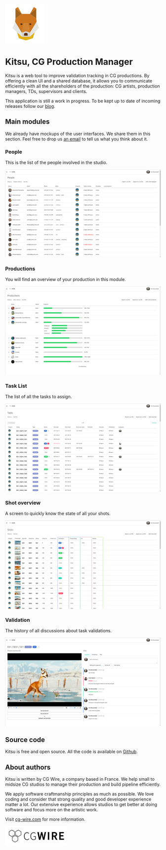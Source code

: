 ![Kitsu Logo](img/kitsu.png)

# Kitsu, CG Production Manager

Kitsu is a web tool to improve validation tracking in CG productions. By
offering a clean UI and a shared database, it allows you to communicate
efficiently with all the shareholders of the production: CG artists,
production managers, TDs, supervisors and clients.

This application is still a work in progress. To be kept up to date of incoming
releases follow our [blog](https://medium.com/@cgwire).

## Main modules

We already have mockups of the user interfaces. We share them in this section.
Feel free to drop us [an email](mailto:contact@cg-wire.com) to tell us what you
think about it. 

### People

This is the list of the people involved in the studio.

[![People module mockup](img/people.png)](img/people.png)

### Productions

You will find an overview of your production in this module.

![Productions module mockup](img/prods.png)

### Task List

The list of all the tasks to assign.

![Task list module mockup](img/tasks.png)

### Shot overview

A screen to quickly know the state of all your shots.

![Shot module mockup](img/shots.png)

### Validation

The history of all discussions about task validations.

![Validation mockup](img/validation.jpg)

## Source code

Kitsu is free and open source. All the code is available on
[Github](https://github.com/cgwire/kitsu).

## About authors

Kitsu is written by CG Wire, a company based in France. We help small to
midsize CG studios to manage their production and build pipeline efficiently.

We apply software craftmanship principles as much as possible. We love coding
and consider that strong quality and good developer experience matter a lot.
Our extensive experience allows studios to get better at doing software and
focus more on the artistic work.

Visit [cg-wire.com](https://cg-wire.com) for more information.

[![CG Wire Logo](img/cgwire.png)](https://cg-wire.com)

